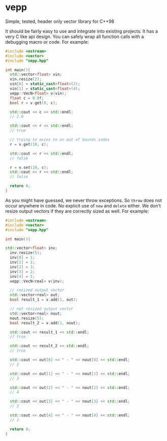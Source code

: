 # vepp
Simple, tested, header only vector library for C++98

It should be fairly easy to use and integrate into existing projects.
It has a very C like api design. You can safely wrap all function calls with a
debugging macro or code. For example:

```c++
#include <ostream>
#include <vector>
#include "vepp.hpp"

int main(){
  std::vector<float> vin;
  vin.resize(2);
  vin[0] = static_cast<float>(2);
  vin[1] = static_cast<float>(4);
  vepp::VecN<float> v(vin);
  float c = 0.0f;
  bool r = v.get(0, c);

  std::cout << c << std::endl;
  // 2.0

  std::cout << r << std::endl;
  // true

  // trying to acces to an out of bounds index
  r = v.get(10, c);

  std::cout << r << std::endl;
  // false

  r = v.set(10, c);
  std::cout << r << std::endl;
  // false

  return 0;
}
```

As you might have guessed, we never throw exceptions. So `throw` does not
occur anywhere in code. No explicit use of `new` and `delete` either.
We don't resize output vectors if they are correctly sized as well. 
For example:

```c++
#include <ostream>
#include <vector>
#include "vepp.hpp"

int main(){

std::vector<float> inv;
  inv.resize(5);
  inv[0] = 1;
  inv[1] = 2;
  inv[2] = 3;
  inv[3] = 2;
  inv[4] = 1;
  vepp::VecN<real> v(inv);

  // resized output vector
  std::vector<real> out;
  bool result_1 = v.add(1, out);

  // not resized output vector
  std::vector<real> nout;
  nout.resize(5);
  bool result_2 = v.add(1, nout);

  std::cout << result_1 << std::endl;
  // true

  std::cout << result_2 << std::endl;
  // true

  std::cout << out[0] << " - " << nout[0] << std::endl;
  // 2

  std::cout << out[1] << " - " << nout[1] << std::endl;
  // 3

  std::cout << out[2] << " - " << nout[2] << std::endl;
  // 4

  std::cout << out[3] << " - " << nout[3] << std::endl;
  // 3

  std::cout << out[4] << " - " << nout[4] << std::endl;
  // 2

  return 0;
}
```

